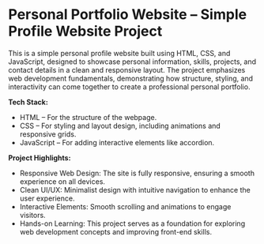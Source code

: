 # Personal Portfolio Website – Simple Profile Website Project
This is a simple personal profile website built using HTML, CSS, and JavaScript, designed to showcase personal information, skills, projects, and contact details in a clean and responsive layout. The project emphasizes web development fundamentals, demonstrating how structure, styling, and interactivity can come together to create a professional personal portfolio.

**Tech Stack:**
- HTML – For the structure of the webpage.
- CSS – For styling and layout design, including animations and responsive grids.
- JavaScript – For adding interactive elements like accordion.

**Project Highlights:**
- Responsive Web Design: The site is fully responsive, ensuring a smooth experience on all devices.
- Clean UI/UX: Minimalist design with intuitive navigation to enhance the user experience.
- Interactive Elements: Smooth scrolling and animations to engage visitors.
- Hands-on Learning: This project serves as a foundation for exploring web development concepts and improving front-end skills.
  
